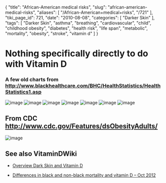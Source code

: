 {
    "title": "African-American medical risks",
    "slug": "african-american-medical-risks",
    "aliases": [
        "/African-American+medical+risks",
        "/721"
    ],
    "tiki_page_id": 721,
    "date": "2010-08-08",
    "categories": [
        "Darker Skin"
    ],
    "tags": [
        "Darker Skin",
        "asthma",
        "breathing",
        "cardiovascular",
        "child",
        "childhood obesity",
        "diabetes",
        "health risk",
        "life span",
        "metabolic",
        "mortality",
        "obesity",
        "stroke",
        "vitamin d"
    ]
}


# Nothing specifically directly to do with Vitamin D

### A few old charts from http://www.blackhealthcare.com/BHC/HealthStatistics/HealthStatistics1.asp

<img src="https://d378j1rmrlek7x.cloudfront.net/attachments/gif/black-arthritis.gif" alt="image">
<img src="https://d378j1rmrlek7x.cloudfront.net/attachments/gif/black-asthma.gif" alt="image">
<img src="https://d378j1rmrlek7x.cloudfront.net/attachments/gif/black-cardio.gif" alt="image">
<img src="https://d378j1rmrlek7x.cloudfront.net/attachments/gif/black-cardio.gif" alt="image">
<img src="https://d378j1rmrlek7x.cloudfront.net/attachments/gif/black-diabetes.gif" alt="image">
<img src="https://d378j1rmrlek7x.cloudfront.net/attachments/gif/black-infant-mortality.gif" alt="image">
<img src="https://d378j1rmrlek7x.cloudfront.net/attachments/gif/black-stroke.gif" alt="image">

## From CDC http://www.cdc.gov/Features/dsObesityAdults/

<img src="https://d378j1rmrlek7x.cloudfront.net/attachments/gif/black-obesity.gif" alt="image">

## See also VitaminDWiki

* [Overview Dark Skin and Vitamin D](/posts/overview-dark-skin-and-vitamin-d)

* [Differences in black and non-black mortality and vitamin D – Oct 2012](/posts/differences-in-black-and-non-black-mortality-and-vitamin-d)